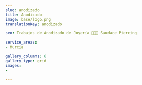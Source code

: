 ```yaml
---
slug: anodizado
title: Anodizado
image: base/logo.png
translationKey: anodizado

seo: Trabajos de Anodizado de Joyería 🧷👂🏻 Saudace Piercing

service_areas:
- Murcia

gallery_columns: 6
gallery_type: grid
images:
- 

---
```

